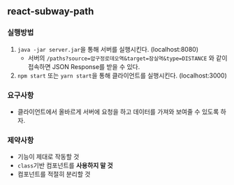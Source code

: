 ## react-subway-path

### 실행방법

1. `java -jar server.jar`을 통해 서버를 실행시킨다. (localhost:8080)
    - 서버의 `/paths?source=압구정로데오역&target=잠실역&type=DISTANCE` 와 같이 접속하면 JSON Response를 받을 수 있다.
2. `npm start` 또는 `yarn start`을 통해 클라이언트를 실행시킨다. (localhost:3000)

### 요구사항

- 클라이언트에서 올바르게 서버에 요청을 하고 데이터를 가져와 보여줄 수 있도록 하자.

### 제약사항

- 기능이 제대로 작동할 것
- `class`기반 컴포넌트를 **사용하지 말 것**
- 컴포넌트를 적절히 분리할 것
